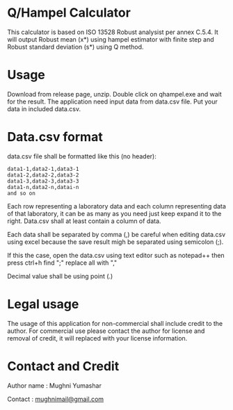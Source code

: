 # Q/Hampel Calculator
This calculator is based on ISO 13528 Robust analysist per annex C.5.4.
It will output Robust mean (x*) using hampel estimator with finite step and Robust standard deviation (s*) using Q method.


# Usage
Download from release page, unzip. Double click on qhampel.exe and wait for the result. The application need input data from data.csv file. Put your data in included data.csv.


# Data.csv format
data.csv file shall be formatted like this (no header):

    data1-1,data2-1,data3-1
    data1-2,data2-2,data3-2
    data1-3,data2-3,data3-3
    data1-n,data2-n,datai-n
    and so on

Each row representing a laboratory data and each column representing data of that laboratory, it can be as many as you need just keep expand it to the right. Data.csv shall at least contain a column of data.

Each data shall be separated by comma (,) be careful when editing data.csv using excel because the save result migh be separated using semicolon (;). 

If this the case, open the data.csv using text editor such as notepad++ then press ctrl+h find ";" replace all with ","

Decimal value shall be using point (.)


# Legal usage
The usage of this application for non-commercial shall include credit to the author.
For commercial use please contact the author for license and removal of credit, it will replaced with your license information.


# Contact and Credit
Author name : Mughni Yumashar

Contact : mughnimail@gmail.com
